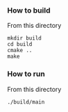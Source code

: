 ### How to build ###
From this directory
```
mkdir build
cd build
cmake ..
make
```

### How to run ###
From this directory
```
./build/main
```
